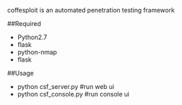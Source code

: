 coffesploit is an automated penetration testing framework

##Required
* Python2.7
* flask
* python-nmap
* flask

##Usage
* python csf_server.py #run web ui
* python csf_console.py #run console ui
